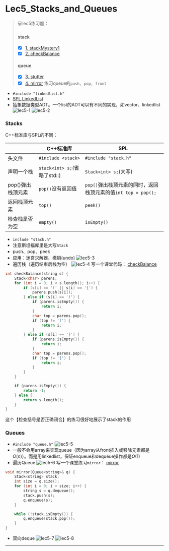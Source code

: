 # Lec5_Stacks_and_Queues
> 💻lec5练习题：
> #### stack
> - [x] [1. stackMystery1](https://www.codestepbystep.com/problem/view/cpp/collections/stackqueue/stackMystery1)
> - [x] [2. checkBalance](https://www.codestepbystep.com/problem/view/cpp/collections/stackqueue/checkBalance)
> #### queue
> - [x] [3. stutter](https://www.codestepbystep.com/problem/view/cpp/collections/stackqueue/stutter)
> - [x] [4. mirror](https://www.codestepbystep.com/problem/view/cpp/collections/stackqueue/mirror) 练习queue的`push, pop, front`

- `#include "linkedlist.h"`
- [SPL LinkedList](http://www.martinstepp.com/cppdoc/LinkedList-class.html)
- 抽象数据类型ADT。一个list的ADT可以有不同的实现，如vector、linkedlist
![lec5-1](images/lec5-1.png)
![lec5-2](images/lec5-2.png)
### Stacks
C++标准库与SPL的不同：

| | C++标准库 | SPL |
| --- | --- | --- |
| 头文件 | `#include <stack>` | `#include "stack.h"` |
| 声明一个栈 | `stack<int> s;`(省略了std::) | `Stack<int> s;`(大写) |
| pop()弹出栈顶元素 | `pop()`没有返回值 | `pop()`弹出栈顶元素的同时，返回栈顶元素的值`int top = pop();` |
| 返回栈顶元素 | `top()` | `peek()` |
| 检查栈是否为空 | `empty()` | `isEmpty()`


- `include "stack.h"`
- 注意斯坦福库里是大写`Stack`
- push、pop、peek
- 应用：迷宫求解器、撤销(undo)
![lec5-3](images/lec5-3.png)
- 遍历栈（遍历结束后栈为空）
![lec5-4](images/lec5-4.png)
写一个课堂代码：
[checkBalance](https://codestepbystep.com/r/problem/view/cpp/splcollections/stackqueue/checkBalance)
```cpp
int checkBalance(string s) {
    Stack<char> parens;
    for (int i = 0; i < s.length(); i++) {
        if (s[i] == '(' || s[i] == '{') {
            parens.push(s[i]);
        } else if (s[i] == ')') {
            if (parens.isEmpty()) {
                return i;
            }
            char top = parens.pop();
            if (top != '(') {
                return i;
            }
        } else if (s[i] == '}') {
            if (parens.isEmpty()) {
                return i;
            }
            char top = parens.pop();
            if (top != '{') {
                return i;
            }
        }
    }

    if (parens.isEmpty()) {
        return -1;
    } else {
        return s.length();
    }
}
```
这个【检查括号是否正确闭合】的练习很好地展示了stack的作用

### Queues
- `#include "queue.h"`
![lec5-5](images/lec5-5.png)
- 一般不会用array来实现queue（因为array从front插入或移除元素都是$O(n)$）。而是用linkedlist，保证enqueue和dequeue操作都是$O(1)$
- 遍历Queue
![lec5-6](images/lec5-6.png)
写一个课堂练习`mirror`：
[mirror](https://codestepbystep.com/r/problem/view/cpp/splcollections/stackqueue/mirror)
```cpp
void mirror(Queue<string>& q) {
    Stack<string> stack;
    int size = q.size();
    for (int i = 0; i < size; i++) {
        string s = q.dequeue();
        stack.push(s);
        q.enqueue(s);
    }

    while (!stack.isEmpty()) {
        q.enqueue(stack.pop());
    }
}
```

- 双向deque
![lec5-7](images/lec5-7.png)
![lec5-8](images/lec5-8.png)

---

